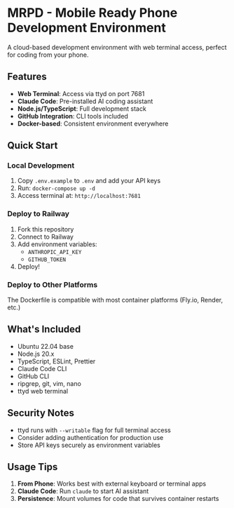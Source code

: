 # MRPD - Mobile Ready Phone Development Environment

A cloud-based development environment with web terminal access, perfect for coding from your phone.

## Features

- **Web Terminal**: Access via ttyd on port 7681
- **Claude Code**: Pre-installed AI coding assistant
- **Node.js/TypeScript**: Full development stack
- **GitHub Integration**: CLI tools included
- **Docker-based**: Consistent environment everywhere

## Quick Start

### Local Development
1. Copy `.env.example` to `.env` and add your API keys
2. Run: `docker-compose up -d`
3. Access terminal at: `http://localhost:7681`

### Deploy to Railway
1. Fork this repository
2. Connect to Railway
3. Add environment variables:
   - `ANTHROPIC_API_KEY`
   - `GITHUB_TOKEN`
4. Deploy!

### Deploy to Other Platforms
The Dockerfile is compatible with most container platforms (Fly.io, Render, etc.)

## What's Included

- Ubuntu 22.04 base
- Node.js 20.x
- TypeScript, ESLint, Prettier
- Claude Code CLI
- GitHub CLI
- ripgrep, git, vim, nano
- ttyd web terminal

## Security Notes

- ttyd runs with `--writable` flag for full terminal access
- Consider adding authentication for production use
- Store API keys securely as environment variables

## Usage Tips

1. **From Phone**: Works best with external keyboard or terminal apps
2. **Claude Code**: Run `claude` to start AI assistant
3. **Persistence**: Mount volumes for code that survives container restarts